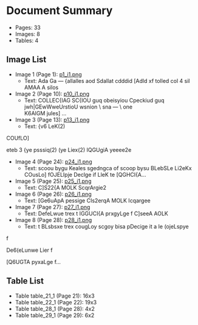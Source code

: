 # Document Summary

- Pages: 33
- Images: 8
- Tables: 4

## Image List

- Image 1 (Page 1): [p1_i1.png](pdf_images/p1_i1.png)
  - Text: Ada Ga — {allalles aod Sdallat
cdddid [Adld xf tolled col 4 sil
AMAA A silos
- Image 2 (Page 10): [p10_i1.png](pdf_images/p10_i1.png)
  - Text: COLLEC{IAG SC{IOU guq obeisyiou
Cpeckiud guq jwh|GEwWweUrstioU
wsnion \ sna
— \ one \
K6AIGM
jules] ...
- Image 3 (Page 13): [p13_i1.png](pdf_images/p13_i1.png)
  - Text: {v6 LeK(2)

COUfLO]

eteb 3
{ye psssiq(2) (ye Liex(2)
IQGUgiA yeeee2e
- Image 4 (Page 24): [p24_i1.png](pdf_images/p24_i1.png)
  - Text: scoou bygu
Keales sgedngca of
scoop bysu
BLebSLe Li2eKx COusLo]
fOJELIpje
Declge if LleK te
[QGHCI{A...
- Image 5 (Page 25): [p25_i1.png](pdf_images/p25_i1.png)
  - Text: C]S22{A MOLK ScqrArgie2
- Image 6 (Page 26): [p26_i1.png](pdf_images/p26_i1.png)
  - Text: [Ge6uApA pessige
CIs2erqA MOLK Icqargee
- Image 7 (Page 27): [p27_i1.png](pdf_images/p27_i1.png)
  - Text: DefeLwue trex
t
IGGUCI{A prxgyLge
f
C]seeA AOLK
- Image 8 (Page 28): [p28_i1.png](pdf_images/p28_i1.png)
  - Text: t
BLsbsxe trex cougLoy scgoy bisa
pDecige it a Ie (ojeLspye

f

De6(eLunwe Lier
f

[Q6UGTA pyxaLge
f...

## Table List

- Table table_21_1 (Page 21): 16x3
- Table table_22_1 (Page 22): 19x3
- Table table_28_1 (Page 28): 4x2
- Table table_29_1 (Page 29): 6x2
